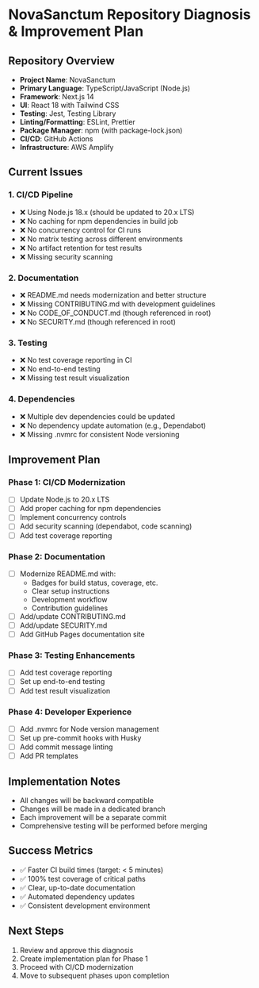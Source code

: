 # NovaSanctum Repository Diagnosis & Improvement Plan

## Repository Overview
- **Project Name**: NovaSanctum
- **Primary Language**: TypeScript/JavaScript (Node.js)
- **Framework**: Next.js 14
- **UI**: React 18 with Tailwind CSS
- **Testing**: Jest, Testing Library
- **Linting/Formatting**: ESLint, Prettier
- **Package Manager**: npm (with package-lock.json)
- **CI/CD**: GitHub Actions
- **Infrastructure**: AWS Amplify

## Current Issues

### 1. CI/CD Pipeline
- ❌ Using Node.js 18.x (should be updated to 20.x LTS)
- ❌ No caching for npm dependencies in build job
- ❌ No concurrency control for CI runs
- ❌ No matrix testing across different environments
- ❌ No artifact retention for test results
- ❌ Missing security scanning

### 2. Documentation
- ❌ README.md needs modernization and better structure
- ❌ Missing CONTRIBUTING.md with development guidelines
- ❌ No CODE_OF_CONDUCT.md (though referenced in root)
- ❌ No SECURITY.md (though referenced in root)

### 3. Testing
- ❌ No test coverage reporting in CI
- ❌ No end-to-end testing
- ❌ Missing test result visualization

### 4. Dependencies
- ❌ Multiple dev dependencies could be updated
- ❌ No dependency update automation (e.g., Dependabot)
- ❌ Missing .nvmrc for consistent Node versioning

## Improvement Plan

### Phase 1: CI/CD Modernization
- [ ] Update Node.js to 20.x LTS
- [ ] Add proper caching for npm dependencies
- [ ] Implement concurrency controls
- [ ] Add security scanning (dependabot, code scanning)
- [ ] Add test coverage reporting

### Phase 2: Documentation
- [ ] Modernize README.md with:
  - Badges for build status, coverage, etc.
  - Clear setup instructions
  - Development workflow
  - Contribution guidelines
- [ ] Add/update CONTRIBUTING.md
- [ ] Add/update SECURITY.md
- [ ] Add GitHub Pages documentation site

### Phase 3: Testing Enhancements
- [ ] Add test coverage reporting
- [ ] Set up end-to-end testing
- [ ] Add test result visualization

### Phase 4: Developer Experience
- [ ] Add .nvmrc for Node version management
- [ ] Set up pre-commit hooks with Husky
- [ ] Add commit message linting
- [ ] Add PR templates

## Implementation Notes
- All changes will be backward compatible
- Changes will be made in a dedicated branch
- Each improvement will be a separate commit
- Comprehensive testing will be performed before merging

## Success Metrics
- ✅ Faster CI build times (target: < 5 minutes)
- ✅ 100% test coverage of critical paths
- ✅ Clear, up-to-date documentation
- ✅ Automated dependency updates
- ✅ Consistent development environment

## Next Steps
1. Review and approve this diagnosis
2. Create implementation plan for Phase 1
3. Proceed with CI/CD modernization
4. Move to subsequent phases upon completion
